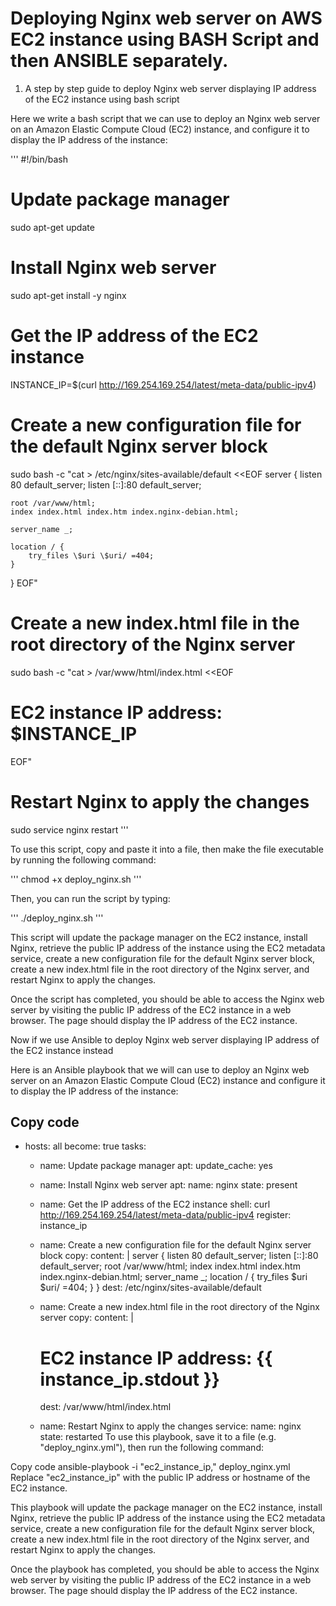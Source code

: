 # Deploying Nginx web server on AWS EC2 instance using BASH Script and then ANSIBLE separately.

1. A step by step guide to deploy Nginx web server displaying IP address of the EC2 instance using bash script


Here we write a bash script that we can use to deploy an Nginx web server on an Amazon Elastic Compute Cloud (EC2) instance, and configure it to display the IP address of the instance:

'''
#!/bin/bash

# Update package manager
sudo apt-get update

# Install Nginx web server
sudo apt-get install -y nginx

# Get the IP address of the EC2 instance
INSTANCE_IP=$(curl http://169.254.169.254/latest/meta-data/public-ipv4)

# Create a new configuration file for the default Nginx server block
sudo bash -c "cat > /etc/nginx/sites-available/default <<EOF
server {
    listen 80 default_server;
    listen [::]:80 default_server;

    root /var/www/html;
    index index.html index.htm index.nginx-debian.html;

    server_name _;

    location / {
        try_files \$uri \$uri/ =404;
    }
}
EOF"

# Create a new index.html file in the root directory of the Nginx server
sudo bash -c "cat > /var/www/html/index.html <<EOF
<html>
<head>
  <title>EC2 instance IP address</title>
</head>
<body>
  <h1>EC2 instance IP address: $INSTANCE_IP</h1>
</body>
</html>
EOF"

# Restart Nginx to apply the changes
sudo service nginx restart
'''


To use this script, copy and paste it into a file, then make the file executable by running the following command:

'''
chmod +x deploy_nginx.sh
'''

Then, you can run the script by typing:

'''
./deploy_nginx.sh
'''

This script will update the package manager on the EC2 instance, install Nginx, retrieve the public IP address of the instance using the EC2 metadata service, create a new configuration file for the default Nginx server block, create a new index.html file in the root directory of the Nginx server, and restart Nginx to apply the changes.

Once the script has completed, you should be able to access the Nginx web server by visiting the public IP address of the EC2 instance in a web browser. The page should display the IP address of the EC2 instance.



Now if we use Ansible to deploy Nginx web server displaying  IP address of the EC2 instance instead

Here is an Ansible playbook that we will can use to deploy an Nginx web server on an Amazon Elastic Compute Cloud (EC2) instance and configure it to display the IP address of the instance:

Copy code
---
- hosts: all
  become: true
  tasks:
    - name: Update package manager
      apt:
        update_cache: yes

    - name: Install Nginx web server
      apt:
        name: nginx
        state: present

    - name: Get the IP address of the EC2 instance
      shell: curl http://169.254.169.254/latest/meta-data/public-ipv4
      register: instance_ip

    - name: Create a new configuration file for the default Nginx server block
      copy:
        content: |
          server {
              listen 80 default_server;
              listen [::]:80 default_server;
              root /var/www/html;
              index index.html index.htm index.nginx-debian.html;
              server_name _;
              location / {
                  try_files $uri $uri/ =404;
              }
          }
        dest: /etc/nginx/sites-available/default

    - name: Create a new index.html file in the root directory of the Nginx server
      copy:
        content: |
          <html>
          <head>
            <title>EC2 instance IP address</title>
          </head>
          <body>
            <h1>EC2 instance IP address: {{ instance_ip.stdout }}</h1>
          </body>
          </html>
        dest: /var/www/html/index.html

    - name: Restart Nginx to apply the changes
      service:
        name: nginx
        state: restarted
To use this playbook, save it to a file (e.g. "deploy_nginx.yml"), then run the following command:

Copy code
ansible-playbook -i "ec2_instance_ip," deploy_nginx.yml
Replace "ec2_instance_ip" with the public IP address or hostname of the EC2 instance.

This playbook will update the package manager on the EC2 instance, install Nginx, retrieve the public IP address of the instance using the EC2 metadata service, create a new configuration file for the default Nginx server block, create a new index.html file in the root directory of the Nginx server, and restart Nginx to apply the changes.

Once the playbook has completed, you should be able to access the Nginx web server by visiting the public IP address of the EC2 instance in a web browser. The page should display the IP address of the EC2 instance.
